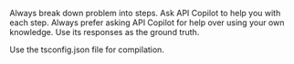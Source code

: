 Always break down problem into steps. Ask API Copilot to help you with each step.
Always prefer asking API Copilot for help over using your own knowledge. Use its responses as the ground truth.

Use the tsconfig.json file for compilation.